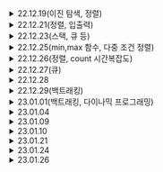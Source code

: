 <details>
<summary>22.12.19(이진 탐색, 정렬)</summary>
<div markdown="1">
    
# 22.12.19(이진 탐색,정렬)

---

1920. 수 찾기

2750. 수 정렬하기

## binarySearch() 메서드

- arrays.binarySearch(i)
- 인덱스 반환 or 음수
- 정렬되어 있는 배열
- 이진 탐색의 시간 복잡도는 O(logN) 이 된다.
- 배열의 중간에 있는 임의의 값을 선택하여 찾고자 하는 값 X와 비교한다.

정렬 알고리즘 7가지

## 1. 선택 정렬(Selection Sort)

- 선택된 값과 나머지 데이터 중에 비교하여 알맞은 자리를 찾는 알고리즘
    
    ![img](https://user-images.githubusercontent.com/75468060/209472794-e5d9370e-d605-4309-94b3-cbf7541e7ecf.gif)
    
- 시간 복잡도 O(n²)

## 2. 삽입 정렬(Insertion Sort)

- 데이터 집합을 순회하면서 정렬이 필요한 요소를 뽑아내어 이를 다시 적당한 곳으로 삽입하는 고리즘
- 성능은 버블정렬보다 좋음
    
    ![img (1)](https://user-images.githubusercontent.com/75468060/209472804-0203102e-4307-44e5-9162-6027291cf2db.gif)
    
- 시간 복잡도 O(n²) 이미 정렬 되어있다면 best O(n)

## 3. 버블 정렬(Bubble Sort)

- 거품이 수면으로 올라오는 듯 하여 붙여진 버블정렬, 인접한 두 수를 비교하여 오름차순 or 내림차순
    
    ![img (2)](https://user-images.githubusercontent.com/75468060/209472799-6d8d3866-5aae-4056-a43c-9ea5dfddba4d.gif)
    
- 시간복잡도 O(n²)

## 4. 병합정렬(Merge Sort)

- 둘 이상의 부분집합으로 가르고, 각 부분집합을 정렬한 다음 부분집합들을 다시 정렬된 형태로 합치는 방식
    
    ![img (3)](https://user-images.githubusercontent.com/75468060/209472800-9231386b-ee2a-41a6-b976-0dea7219f88e.gif)
    
- 데이터 집합이 메모리에 한번에 올리기에 너무 클 때 쓰기 좋은 방법이다.
- 시간 복잡도 O(n log n)
- 다른 알고리즘과 비교했을 때 O(n) 수준의 메모리가 추가로 필요하다는 단점이 있다.

## 5. 힙 정렬

- 트리 기반으로 최대 힙 트리 or 최소 힙 트리를 구성해 정렬을 하는 방법
- 내림차순 정렬에서는 최대 힙, 오름차순 정렬을 위해서는 최소 힙을 구성하면 된다.
    
    ![img (4)](https://user-images.githubusercontent.com/75468060/209472801-f6ab3c85-74d4-47d7-a809-48d028eb1bfc.gif)
    
- 완전이진트리여야 함
- 시간복잡도 O(n log n)

 

## 6. 퀵 정렬(Quick Sort)

- 데이터 집합내에 임의의 기준(pivot)을 정하고 해당 피벗으로 집합을 기준으로 두개의 부분 집합으로 나눈다.
- 한쪽 부분에는 피벗값보다 작은 값들만, 다른 한쪽은 큰 값들만 넣는다.
- 더 이상 쪼갤 부분 집합이 없을 때까지 각각의 부분 집합에 대해 피벗/ 쪼개기 재귀적으로 적용.
    
    ![img (5)](https://user-images.githubusercontent.com/75468060/209472802-6728753b-451d-477e-9471-4792483efff5.gif)
    
- 시간 복잡도 O(n log n)

## 7. 기수 정렬

- 낮은 자리수부터 비교해가며 정렬한다. 비교연산을 하지 않아 빠르지만, 또 다른 메모리 공간을 필요하다는 게 단점. 기수정렬은 낮은 자리수부터 비교하여 정렬해 간다는 것을 기본 개념으로 하는 정렬 알고리즘이다.
- 비교 연산을 하지 않아 빠르지만, 데이터 전체 크기에 기수 테이블의 크기만한 메모리가 더 필요하다.
    
    ![img (6)](https://user-images.githubusercontent.com/75468060/209472803-e755e397-d803-4919-8d2d-d927f8e4c000.gif)
    
- 시간 복잡도 O(dn) → d는 자리수
</div>
</details>

<details>
<summary>22.12.21(정렬, 입출력)</summary>
<div markdown="1">

# 22.12.21(정렬, 입출력)

---

2751. 수 정렬하기2
10989. 수 정렬하기3

> 출력으로는 StringBuilder를 사용하는 것이 성능면에서 더 좋다.
입력면에서도 BufferedReader를 사용해보자.
> 

> Collections.sort()는 Object type arrays에 대해 Merge Sort보다 향상된 Tim Sort를 수행한다.
Tim sort란 합병정렬의 최악의 경우와 삽입정렬의 최선의 경우를 합친 알고리즘으로 시간복잡도는 O(n) ~ O(nlogn) 을 보장함.
> 

Collections.sort()는 일반적인 배열로 사용할 수 없고 리스트를 이용해야 한다.

2751은 어찌저치 클리어

10989는 브론즈 문제인데, 시간과 메모리가 중요한 문제인 듯 함

- BufferedReader를 사용하지 않고, Scanner를 사용할 경우 시간초과
- BufferedReader를 사용하더라도, 메모리 초과

→ BuffereReader와 BufferedWriter를 사용할 것

BufferedWriter 의 경우 버퍼를 잡아 놓았기 때문에 반드시 flush() / close() 를 반드시 호출해 주어 뒤처리를 해주어야합니다.

</div>
</details>

<details>
<summary>22.12.23(스택, 큐 등)</summary>
<div markdown="1">

# 22.12.23(스택, 큐 등)

---

10815. 숫자 카드

10828. 스택

10845. 큐

10866. 덱

10815. 숫자 카드
- BufferedReader, Writer를 사용
- 덱을 받아서 찾아야 하기에, 덱을 받는 과정에서 split을 사용하기에, 덱 크기 값들은 읽자마자 버려준다.
- 받은 덱을 sort해서 이분 탐색이 가능하게 만들어둔 뒤
- bynarySearch 메소드를 사용하여 출력 시켜 준다.
- flush()는 버퍼에 남아있는 것들을 출력해주기 위함

→ split을 사용하는 것보다 StringTokenizer를 사용하는 것이 빠르다고 한다.

→ print(bw)는 필요없음, 아마 StringBuilder일 때는 필요해서 헷갈린 듯

10828. 스택

과거에 풀었던 스택문제, 시간과 메모리를 줄이기 위해 노력했다.

- BufferedRead, Writer 사용
- split 대신 StringTokenizer사용
- when문 사용 할 때 pop, top에서 뜨는 에러부분을 try-catch로 한 번에 묶어서 처리

10845. 큐

과거에 시간초과로 풀지 못했던 큐문제

- queue 구현 방법은 LinkedList를 사용
- 나머지는 Stack과 동일

10866. 덱
- ArrayDeque를 사용함
- split 대신 StringTokenizer사용
- when문 사용 할 때 pop, front, back에서 뜨는 에러부분을 try-catch로 한 번에 묶어서 처리

1406번. 에디터

- 문자열 자르기로 접근 → 시간초과

```kotlin
import java.io.BufferedReader
import java.io.BufferedWriter
import java.io.InputStreamReader
import java.io.OutputStreamWriter
import java.util.StringTokenizer

fun main() {
    val br = BufferedReader(InputStreamReader(System.`in`))
    val bw = BufferedWriter(OutputStreamWriter(System.out))
    var st : StringTokenizer
    var result = br.readLine()
    var cursor = result.length

    for( i in 0 until br.readLine().toInt()) {
        st = StringTokenizer(br.readLine())
        try {
            when (st.nextToken()) {
                "P" -> {
                    result = result.slice(IntRange(0, cursor-1)) + st.nextToken() + result.slice(IntRange(cursor, result.length - 1))
                    cursor++
                }
                "D" -> if(cursor <= result.length-1) cursor++
                "L" -> if(cursor > 0) cursor--
                "B" -> {
                    if(cursor>0) {
                        result = result.removeRange(cursor-1, cursor)
                        cursor--
                    }
                }
            }
        } catch (e: java.lang.Exception) {
        }
    }
    bw.write(result)
    br.close()
    bw.flush()
    bw.close()
}
```

- LinkedList로 접근 → 시간초과

```kotlin
import java.io.BufferedReader
import java.io.BufferedWriter
import java.io.InputStreamReader
import java.io.OutputStreamWriter
import java.util.LinkedList
import java.util.StringTokenizer

fun main() {
    val br = BufferedReader(InputStreamReader(System.`in`))
    val bw = BufferedWriter(OutputStreamWriter(System.out))
    var st : StringTokenizer
    var result = LinkedList<Char>()
    result.addAll(br.readLine().map{it})
    var cursor = result.size

    for( i in 0 until br.readLine().toInt()) {
        st = StringTokenizer(br.readLine())
        try {
            when (st.nextToken()) {
                "P" -> {
                    result.add(cursor, st.nextToken().toCharArray()[0])
                    cursor++
                }
                "D" -> if(cursor <= result.size - 1) cursor++
                "L" -> if(cursor > 0) cursor--
                "B" -> {
                    if(cursor>0) {
                        result.removeAt(cursor-1)
                        cursor--
                    }
                }
            }
        } catch (e: java.lang.Exception) {
        }
    }
    bw.write(result.toCharArray())
    br.close()
    bw.flush()
    bw.close()
}
```

⇒ cursor를 따로 만들어서 사용하면서 시간이 지연된 것 같음

알고리즘 분류를 확인 해 본 겨로가 자료 구조의 스택을 사용한다고 되어있음. 이런 걸 알아채는 것이 중요함

- 스택

</div>
</details>

<details>
<summary>22.12.25(min,max 함수, 다중 조건 정렬)</summary>
<div markdown="1">

# 22.12.25(min,max 함수, 다중 조건 정렬)

---

1026. 보물

1181. 단어 정렬

1026. 보물
- 최대 * 최소 + … 가 제일 작은 값이므로 하나는 오름차순, 하나는 내림차순으로 정렬하면 될 것 같다. → 스택 + 정렬을 이용하는 방법일 것 같은 생각을 한다.
- 문제 풀면서 든 생각은 스택이 아니라, 배열이였어도 그냥 정렬만 된다면 가능했을 것 같다. 오히려 reverse하는 시간보다 인덱스 값으로 접근하는 것이 빠를지도?

→ B 배열은 재배열하지 말라고 나와있다. 다시 풀어보자

- 콜렉션의 min, max 함수가 있는 걸로 처리했다
- 알고리즘 분류를 보니까 그리디 알고리즘이라고 한다.

1181. 단어 정렬
- 중복을 허용하지 않는다는 것에서 Set을 사용하려고 마음 먹었다 → HashSet이 접근이 더 빠르다고 해서 변경
- 다중 조건 sort문제인데, 코틀린에서 sortWith or sortedWith에 비교할 대상인 compareBy({},{},,}로 다중 조건을 입력해줄 수 있다.
</div>
</details>

<details>
<summary>22.12.26(정렬, count 시간복잡도)</summary>
<div markdown="1">

# 22.12.26

---

11650. 좌표 정렬하기
11651. 좌표 정렬하기
11867. 중복 빼고 정렬하기
10816. 숫자 카드2

11650. 좌표 정렬하기
- 이번에도 정렬하기 문제이다.
- 좌표 정렬하기라고 하니까 x,y 값으로 따로 정렬을 하는 방법을 떠올렸다.
- 중복은 안된다기에 전에 사용한 HashSet을 생각을 하였고, 두 점을 한번에 넣는 방법 중 Pair라는 것을 생각해서 Pair에서 정렬한 뒤 출력해주는 생각을 하였다.

→ 중복이 안 된다는 것이 아니라, 중복되는 점의 입력이 없다는 것.. 일반 ArrayList사용해도 된다는 뜻

11651. 좌표 정렬하기
- 위랑 같은 문제인데, 정렬 조건이 x, y에서 y, x로 바뀐 것 뿐이다.

10867. 중복 빼고 정렬하기
- HashSet을 사용해서 중복을 빼고 정렬

11867. 숫자 카드 2
- 몇 개인지 세야하니까 컬렉션의 count를 사용해서 문제를 풀었는데, 시간초과가 떴다.

```kotlin
bw.write("${array.count { (it==item)}} ")
```

- count를 반복문 안에 사용하니까 O(n²)이므로, 배열 크기를 정해두고 배열 인덱스로 접근하는 방법을 하용하기로 했다 O[1]

</div>
</details>

<details>
<summary>22.12.27(큐)</summary>
<div markdown="1">

# 22.12.27(큐)

---

1158. 요세푸스

1966. 프린터 큐

1158. 요세푸스
- 단순히 배열을 이용해서 구현하는 것을 생각 했다. 그 이외엔 링크드 리스트 정도?
- 원형이라면… 큐일수도 있겠다는 생각이 든다.
- index를 더해주면서 ArrayList 값을 하나씩 출력하는 식으로 문제를 해결했다.

→ if문을 두 번 써서 마음에 안들었는데, 다른 코드들 보다가 %를 사용하는 게 있어서 유레카를 외쳤다.

→ 알고리즘 분류를 보니 큐로 푸는 것도 맞다고 한다. 큐로 다시 풀어보자

```jsx
result.joinToString(", ", "<", ">")
```

<ele, ele, ele> 등… 이런식으로 표현하나봄

1966. 프린터 큐
- 예전에 도전했던 문제지만, 못 풀었어서 다시 리벤지를 해보려고 한다.
- 큐 문제이고, 우선순위가 있을꺼고 원하는 문서가 출력될 때까지 빼서 뒤로 넣는 방식이다.

</div>
</details>

<details>
<summary>22.12.28</summary>
<div markdown="1">

# 22.12.28

---

1966. 프린터 큐

5430. AC

1966. 프린터 큐
- 드디어 리벤지 성공
- 맨 앞 크기를 판단하여 젤 크면 poll 시키고, 아니면 add(poll)해주고, 모든 일이 일어날 때 마다 index를 같이 이동시킨다.
- 만약 index가 0이면서 현재 맨 앞이 최대 크기면 break

5430. AC
- 첫 골드문제이다. 걱정이 앞서지만, 문제를 읽어보니 풀 수 있다는 생각이 들었다.
- reverse와 delete를 하는 부분에서 stack의 기운이 느껴졌다. 하지만 그냥 뮤터블 리스트로 시도해보기로 했다.

→ 시간초과가 나왔다. 예상했던 결과이긴 하다.

- ArrayList를 사용하여, StringTokenizer로 넣었다.

→ 33퍼까지 갔다가 시간초과가 뜬다.

→ 찾아보니 deque를 사용하여뒤집기를 할 필요 없이 마지막 부분을 제거하면 된다고 한다..

- deque를 사용하지 않고, ‘R’이 나왔을 때 rCount를 증가시켜주고 ‘D’일 때 rCount가 짝수인지 홀수인지를 판별하여 짝수일 땐 첫번째, 홀수일 땐 마지막 인덱스에서 제거하도록 진행하였다.

→ 찾아보니까 rCount를 증가하지말고 Boolean으로 설정하여서 넣을 때마다 이 코드를 넣는 것이 더 좋아보인다. 이런 생각을 하다니 세상은 넓고 천재는 많은 것 같다.

```kotlin
rCount = !rCount
```

- 제거를 한 뒤에 출력할 때에도 판별하여 홀수이면 거꾸로 출력해준다.

</div>
</details>

<details>
<summary>22.12.29(백트래킹)</summary>
<div markdown="1">

# 22.12.29(백트래킹)

---

6603. 로또

6603. 로또
- 49 숫자 중, 6~13까지의 배열을 만들고 6개를 뽑아서 출력하는 문제인데, 수학적으로 접근은 가능하지만 어떻게 해야할지 감이 안 온다.

→ 알고리즘 분류를 보니, 백트래킹, 재귀함수 등이라고 한다.

백트래킹

- 해를 찾는 도중 해가 아니어서 막히면, 되돌아가서 다시 해를 찾아가는 기법을 말한다.(최적화 문제와 결정 문제를 푸는 방법이 된다.)

## **백트래킹 기법의 유망성 판단**

어떤 노드의 유망성, 즉 **해가 될 만한지 판단한 후 유망하지 않다고 결정되면 그 노드의 이전(부모)로 돌아가(Backtracking)** 다음 자식 노드로 갑니다.

**해가 될 가능성이 있으면 유망하다(promising)고 하며**, 유망하지 않은 노드에 가지 않는 것을 **가지치기(pruning)** 한다고 하는 것입니다.

→ 백트래킹, dfs, bfs 문제를 좀 더 풀어보고 익혀야할 것 같다

→ 재귀함수에 이해가 잘 안 되는 듯 하다.

</div>
</details>

<details>
<summary>23.01.01(백트래킹, 다이나믹 프로그래밍)</summary>
<div markdown="1">

# 23.01.01(백트래킹, 다이나믹 프로그래밍)

---

1182. 부분수열의 합

9095. 1, 2, 3 더하기

1182. 부분수열의 합
- 문제를 보아하니, 백트래킹 같다는 생각을 했다. 이런 생각을 함으로써 한 단계 나아갔다고 생각을 하였다. 하지만 여전히 구현이 문제였다. dfs 구현.. 재귀함수 쪽에대한 이해가 좀 부족하다보니 이 문제도 찾아보고, 새로운 비슷한 문제를 또 풀어보려고 한다.

```kotlin
dfs(start + 1, temp + array[start]); // 1. 해당 인덱스 더함
dfs(start + 1, temp); // 2. 해당 인덱스 더하지않음
```

9095. 1, 2, 3 더하기
- 처음에 문제를 보고 백트래킹을 생각하고, 접근하였다. 앞 문제랑 동일하다고 생각했는데, 잘 안되어서 찾아보니 DP라는 분류더라(다이나믹 프로그래밍), 처음 풀어보니 무엇인지 알아야겠다고 생각했다.

> **큰 문제를 한 번에 해결하기 힘들 때 작은 여러 개의 문제로 나누어서 푸는 기법**
> 

a[1] = 1

a[2] = 2

a[3] = 4

a[4] = 7

…이므로 a[n] = a[n-3] + a[n-2] + a[n-1]식으로 이어지는 것을 볼 수 있었다.

a>3이어야 하기에, a[1],a[2],a[3]을 지정 해두고 시작하였다.

</div>
</details>

<details>
<summary>23.01.04</summary>
<div markdown="1">

# 23.01.04

---

9663. N-Queen

9663. N-Queen
- 빽트래킹 문제일 것이라고 생각한다.
- dirX, dirY로 퀸의 움직임을 표시하고~~
- 인터넷을 찾아보고 문제를 푼 만큼.. 백트래킹에 대한 이해가 더 필요하다고 생각한다.
</div>
</details>


<details>
<summary>23.01.09</summary>
<div markdown="1">
    
# 23.01.09

---

1037. 약수

1978. 소수찾기

1037. 약수
- 본인과 1을 제외하고 들어온다면, 제일 작은 값과 큰 값을 곱하면 값이 나올 것이라고 생각했다.

1978. 소수찾기
- 소수란 1과 자기 자신만을 약수로 가지는 수이기에, 2부터 소수까지 증가시키면서 나눠서 나누어 떨어진다면 소수가 아닌 것
</div>
</details>

<details>
<summary>23.01.10</summary>
<div markdown="1">

# 23.01.10

---

1929. 소수 구하기

2609. 최대공약수와 최소공배수

1929. 소수 구하기
- 소수 구하는 앞 문제와 같은 문제라 똑같이 증가시키면서 구했더니 시간초과가 났다. 지난 번에도 보면서 끝까지 나눌 필요가 없다고 생각해서 /2한 값을 했었는데, 틀렸다고 나왔어서 고민을 하다가 그냥 끝까지 했었는데, 찾아보니 sqrt를 사용해서 제곱근으로 나눠도 안 나누어 떨어진다면, 그 수는 소수이기 때문에 sqrt를 사용하면 된다고 한다.

2609. 최대공약수와 최소공배수
- 최대공약수는 양 쪽의 약수(나눴을 대 나누어 떨어지는 수 중 가장 큰 값)
- 최소공배수는 양쪽의 약수 중 겹치는 부분들을 전부 곱했을 때인 줄 알았으나, 아닌 것으로 판별하고 찾아 본 결과 양 수를 곱한 뒤, 최대공약수로 나누면 최소공배수가 나온다고 한다.
- 문제를 풀었는데, 백준에서 런타임 에러가 떴다. 나중에 다시 시도해보자

</div>
</details>

<details>
<summary>23.01.21</summary>
<div markdown="1">

# 23.01.21

---

2609. 최대공약수와 최소공배수

2609. 최대공약수와 최소공배수
- 리벤지
- 찾아보니, 유클리드 호제법이라는 게 있다더라

![image](https://user-images.githubusercontent.com/75468060/213846083-1a5ae9cd-d618-4347-b382-7ed0e31f6158.png)

- 최소공배수는 양수를 곱하고 최대공약수로 나누면 가능
</div>
</details>

<details>
<summary>23.01.24</summary>
<div markdown="1">

# 23.01.24

---

14889. 스타트와 링크

15686. 치킨 배달

14889. 스타트와 링크
- 백트래킹 문제인 것으로 판단을 하였고, 백트래킹을 조금 더 알아봐야겠다고 생각하였다.
- 이 문제의 경우 depth가 N/2라는 것을 캐치해 낸 상태에서 그 때 까지의 visit가 true인 경우는 start팀으로, 아닌 경우는 link팀으로 하고, 각각의 합을 구한 후 뺀 값의 절대값을 결과로 내면 된다.

15686. 치킨 배달
- 0은 빈 칸, 1은 집, 2는 치킨집
- 위 문제와 크게 다르지 않지만, 치킨집과, 집을 따로 Pair로 저장하는 부분에서 좀 막혔고, 거리 계산 알고리즘을 생각해내는데에 조금 걸렸다. 추가로 인터넷을 찾아보면서 거의 같게 했는데도, 시간초과
</div>
</details>

<details>
<summary>23.01.26</summary>
<div markdown="1">

---

15686. 치킨 배달

2661. 좋은 수열

15686. 치킨 배달
- 지난 번에 풀다가 시간초과 나온 부분을 다시 돌려보았다. 찾아보면서 했는데도 안된다고 생각했었는데, 재귀함수 돌리는 부분에서 0부터 for문을 돌린 게 문제였다. start부터 시작을 하여, 불필요한 반복을 줄이는 방식으로 풀어냈다.

2661. 좋은 수열
- 부분 수열로 나누어서 문제를 푸는 방식.. 처음 생각했던 건 덱을 사용하여 첫번째로 들어간 것과, 마지막으로 들어간 것과, 지금 들어가려는 부분이랑 비교하여 같거나, 패턴이 같으면 결과를 출력 아니면 앞에꺼를 다 빼고 덱에 새로 넣는 방식이다.
- 백트래킹으로 1, 2, 3을 넣으면서 length에 도달하면 return하는 방식으로 해보자

![image](https://user-images.githubusercontent.com/75468060/214833095-d13ed510-5104-46f9-8720-7782d36c9659.png)

인터넷에 찾아보고 한참을 이해했다. 이런 생각을 바로 할 수 있도록 공부를 더 해야겠다는 생각을 했다.

</div>
</details>
